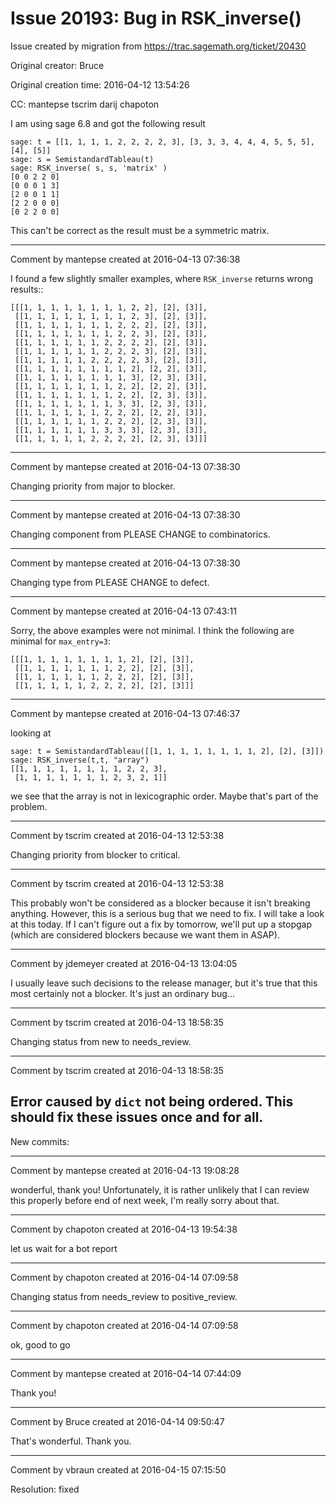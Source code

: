 # Issue 20193: Bug in RSK_inverse()

Issue created by migration from https://trac.sagemath.org/ticket/20430

Original creator: Bruce

Original creation time: 2016-04-12 13:54:26

CC:  mantepse tscrim darij chapoton

I am using sage 6.8 and got the following result


```
sage: t = [[1, 1, 1, 1, 2, 2, 2, 2, 3], [3, 3, 3, 4, 4, 4, 5, 5, 5], [4], [5]]
sage: s = SemistandardTableau(t)
sage: RSK_inverse( s, s, 'matrix' )
[0 0 2 2 0]
[0 0 0 1 3]
[2 0 0 1 1]
[2 2 0 0 0]
[0 2 2 0 0]
```


This can't be correct as the result must be a symmetric matrix.


---

Comment by mantepse created at 2016-04-13 07:36:38

I found a few slightly smaller examples, where `RSK_inverse` returns wrong results::

```
[[[1, 1, 1, 1, 1, 1, 1, 1, 2, 2], [2], [3]],
 [[1, 1, 1, 1, 1, 1, 1, 1, 2, 3], [2], [3]],
 [[1, 1, 1, 1, 1, 1, 1, 2, 2, 2], [2], [3]],
 [[1, 1, 1, 1, 1, 1, 1, 2, 2, 3], [2], [3]],
 [[1, 1, 1, 1, 1, 1, 2, 2, 2, 2], [2], [3]],
 [[1, 1, 1, 1, 1, 1, 2, 2, 2, 3], [2], [3]],
 [[1, 1, 1, 1, 1, 2, 2, 2, 2, 3], [2], [3]],
 [[1, 1, 1, 1, 1, 1, 1, 1, 2], [2, 2], [3]],
 [[1, 1, 1, 1, 1, 1, 1, 1, 3], [2, 3], [3]],
 [[1, 1, 1, 1, 1, 1, 1, 2, 2], [2, 2], [3]],
 [[1, 1, 1, 1, 1, 1, 1, 2, 2], [2, 3], [3]],
 [[1, 1, 1, 1, 1, 1, 1, 3, 3], [2, 3], [3]],
 [[1, 1, 1, 1, 1, 1, 2, 2, 2], [2, 2], [3]],
 [[1, 1, 1, 1, 1, 1, 2, 2, 2], [2, 3], [3]],
 [[1, 1, 1, 1, 1, 1, 3, 3, 3], [2, 3], [3]],
 [[1, 1, 1, 1, 1, 2, 2, 2, 2], [2, 3], [3]]]
```



---

Comment by mantepse created at 2016-04-13 07:38:30

Changing priority from major to blocker.


---

Comment by mantepse created at 2016-04-13 07:38:30

Changing component from PLEASE CHANGE to combinatorics.


---

Comment by mantepse created at 2016-04-13 07:38:30

Changing type from PLEASE CHANGE to defect.


---

Comment by mantepse created at 2016-04-13 07:43:11

Sorry, the above examples were not minimal.  I think the following are minimal for `max_entry=3`:

```
[[[1, 1, 1, 1, 1, 1, 1, 1, 2], [2], [3]],
 [[1, 1, 1, 1, 1, 1, 1, 2, 2], [2], [3]],
 [[1, 1, 1, 1, 1, 1, 2, 2, 2], [2], [3]],
 [[1, 1, 1, 1, 1, 2, 2, 2, 2], [2], [3]]]
```



---

Comment by mantepse created at 2016-04-13 07:46:37

looking at 


```
sage: t = SemistandardTableau([[1, 1, 1, 1, 1, 1, 1, 1, 2], [2], [3]])
sage: RSK_inverse(t,t, "array")
[[1, 1, 1, 1, 1, 1, 1, 1, 2, 2, 3], 
 [1, 1, 1, 1, 1, 1, 1, 2, 3, 2, 1]]
```


we see that the array is not in lexicographic order.  Maybe that's part of the problem.


---

Comment by tscrim created at 2016-04-13 12:53:38

Changing priority from blocker to critical.


---

Comment by tscrim created at 2016-04-13 12:53:38

This probably won't be considered as a blocker because it isn't breaking anything. However, this is a serious bug that we need to fix. I will take a look at this today. If I can't figure out a fix by tomorrow, we'll put up a stopgap (which are considered blockers because we want them in ASAP).


---

Comment by jdemeyer created at 2016-04-13 13:04:05

I usually leave such decisions to the release manager, but it's true that this most certainly not a blocker. It's just an ordinary bug...


---

Comment by tscrim created at 2016-04-13 18:58:35

Changing status from new to needs_review.


---

Comment by tscrim created at 2016-04-13 18:58:35

Error caused by `dict` not being ordered. This should fix these issues once and for all.
----
New commits:


---

Comment by mantepse created at 2016-04-13 19:08:28

wonderful, thank you!  Unfortunately, it is rather unlikely that I can review this properly before end of next week, I'm really sorry about that.


---

Comment by chapoton created at 2016-04-13 19:54:38

let us wait for a bot report


---

Comment by chapoton created at 2016-04-14 07:09:58

Changing status from needs_review to positive_review.


---

Comment by chapoton created at 2016-04-14 07:09:58

ok, good to go


---

Comment by mantepse created at 2016-04-14 07:44:09

Thank you!


---

Comment by Bruce created at 2016-04-14 09:50:47

That's wonderful. Thank you.


---

Comment by vbraun created at 2016-04-15 07:15:50

Resolution: fixed
